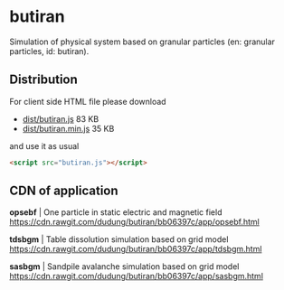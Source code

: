 # butiran
Simulation of physical system based on granular particles (en: granular particles, id: butiran).

## Distribution
For client side HTML file please download

* [dist/butiran.js](https://github.com/dudung/butiran/blob/master/dist/butiran.js)  83 KB
* [dist/butiran.min.js](https://github.com/dudung/butiran/blob/master/dist/butiran.min.js) 35 KB

and use it as usual

```html
<script src="butiran.js"></script>
```

## CDN of application

**opsebf** | One particle in static electric and magnetic field \
https://cdn.rawgit.com/dudung/butiran/bb06397c/app/opsebf.html

**tdsbgm** | Table dissolution simulation based on grid model \
https://cdn.rawgit.com/dudung/butiran/bb06397c/app/tdsbgm.html

**sasbgm** | Sandpile avalanche simulation based on grid model \
https://cdn.rawgit.com/dudung/butiran/bb06397c/app/sasbgm.html
